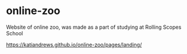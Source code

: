 # online-zoo
Website of online zoo, was made as a part of studying at Rolling Scopes School

https://katiandrews.github.io/online-zoo/pages/landing/


